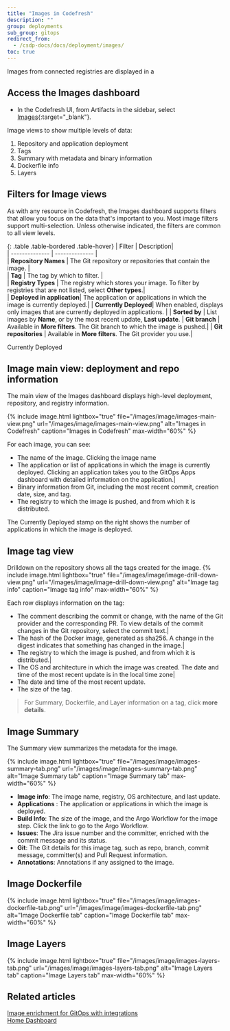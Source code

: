 ```yaml
---
title: "Images in Codefresh"
description: ""
group: deployments
sub_group: gitops
redirect_from:
  - /csdp-docs/docs/deployment/images/
toc: true
---
```


Images from connected registries are displayed in a 


## Access the Images dashboard 


* In the Codefresh UI, from Artifacts in the sidebar, select [Images](https://g.codefresh.io/2.0/images){:target="\_blank"}.



Image views to show multiple levels of data: 

1. Repository and application deployment
1. Tags
1. Summary with metadata and binary information 
1. Dockerfile info
1. Layers

## Filters for Image views
As with any resource in Codefresh, the Images dashboard supports filters that allow you focus on the data that's important to you.
Most image filters support multi-selection.  Unless otherwise indicated, the filters are common to all view levels.

{: .table .table-bordered .table-hover}
|  Filter          |  Description|  
| --------------   | --------------           |  
| **Repository Names** | The Git repository or repositories that contain the image.  |                            
| **Tag**              | The tag by which to filter. |  
| **Registry Types**   | The registry which stores your image. To filter by registries that are not listed, select **Other types**.|   
| **Deployed in application**| The application or applications in which the image is currently deployed.|
| **Currently Deployed**| When enabled, displays only images that are currently deployed in applications. |
| **Sorted by** | List images by **Name**, or by the most recent update, **Last update**.
| **Git branch**       | Available in **More filters**. The Git branch to which the image is pushed.|
| **Git repositories** | Available in **More filters**. The Git provider you use.|   

Currently Deployed

## Image main view: deployment and repo information
The main view of the Images dashboard displays high-level deployment, repository, and registry information. 


{% include 
   image.html 
   lightbox="true" 
   file="/images/image/images-main-view.png" 
   url="/images/image/images-main-view.png" 
   alt="Images in Codefresh" 
   caption="Images in Codefresh"
   max-width="60%" 
   %}

 
For each image, you can see:
* The name of the image. Clicking the image name 
* The application or list of applications in which the image is currently deployed. Clicking an application takes you to the GitOps Apps dashboard with detailed information on the application.| 
* Binary information from Git, including the most recent commit, creation date, size, and tag. 
* The registry to which the image is pushed, and from which it is distributed.

The Currently Deployed stamp on the right shows the number of applications in which the image is deployed.

                     
## Image tag view
Drilldown on the repository shows all the tags created for the image.
{% include 
   image.html 
   lightbox="true" 
   file="/images/image/image-drill-down-view.png" 
   url="/images/image/image-drill-down-view.png" 
   alt="Image tag info" 
   caption="Image tag info"
   max-width="60%" 
   %}

Each row displays information on the tag:
                            
* The comment describing the commit or change, with the name of the Git provider and the corresponding PR. To view details of the commit changes in the Git repository, select the commit text.|  
* The hash of the Docker image, generated as sha256. A change in the digest indicates that something has changed in the image.|
* The registry to which the image is pushed, and from which it is distributed.|
* The OS and architecture in which the image was created. The date and time of the most recent update is in the local time zone|       
* The date and time of the most recent update.
* The size of the tag.

> For Summary, Dockerfile, and Layer information on a tag, click **more details**.

##  Image Summary 
The Summary view summarizes the metadata for the image. 



{% include 
   image.html 
   lightbox="true" 
   file="/images/image/images-summary-tab.png" 
   url="/images/image/images-summary-tab.png" 
   alt="Image Summary tab" 
   caption="Image Summary tab"
   max-width="60%" 
   %}


* **Image info**:  The image name, registry, OS architecture, and last update.                          
* **Applications** : The application or applications in which the image is deployed. 
* **Build Info**: The size of the image, and the Argo Workflow for the image step. Click the link to go to the Argo Workflow.
* **Issues**: The Jira issue number and the committer, enriched with the commit message and its status.
* **Git**: The Git details for this image tag, such as repo, branch, commit message, committer(s) and Pull Request information.
* **Annotations**: Annotations if any assigned to the image.

##  Image Dockerfile 


{% include 
   image.html 
   lightbox="true" 
   file="/images/image/images-dockerfile-tab.png" 
   url="/images/image/images-dockerfile-tab.png" 
   alt="Image Dockerfile tab" 
   caption="Image Dockerfile tab"
   max-width="60%" 
   %}
 
##  Image Layers


{% include 
   image.html 
   lightbox="true" 
   file="/images/image/images-layers-tab.png" 
   url="/images/image/images-layers-tab.png" 
   alt="Image Layers tab" 
   caption="Image Layers tab"
   max-width="60%" 
   %}

## Related articles 
[Image enrichment for GitOps with integrations]({{site.baseurl}}/docs/ci-cd-guides/image-enrichment/)  
[Home Dashboard]({{site.baseurl}}/docs/dashboards/home-dashboard/)  
